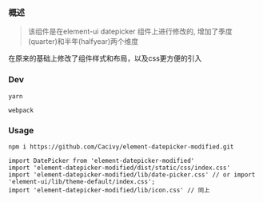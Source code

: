 ### 概述

> 该组件是在element-ui datepicker 组件上进行修改的, 增加了季度(quarter)和半年(halfyear)两个维度

在原来的基础上修改了组件样式和布局，以及css更方便的引入

### Dev

```
yarn 

webpack
```

### Usage

```
npm i https://github.com/Cacivy/element-datepicker-modified.git

import DatePicker from 'element-datepicker-modified'
import 'element-datepicker-modified/dist/static/css/index.css'
import 'element-datepicker-modified/lib/date-picker.css' // or import 'element-ui/lib/theme-default/index.css';
import 'element-datepicker-modified/lib/icon.css' // 同上

```
